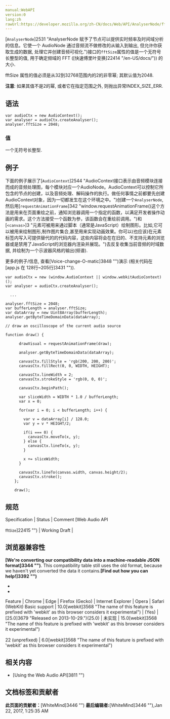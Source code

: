 ```yaml
---
manual:WebAPI
version:0
lang:zh
rawUrl:https://developer.mozilla.org/zh-CN/docs/Web/API/AnalyserNode/fftSize
---
```






[`AnalyserNode`]2531 "AnalyserNode 赋予了节点可以提供实时频率及时间域分析的信息。它使一个 AudioNode 通过音频流不做修改的从输入到输出, 但允许你获取生成的数据, 处理它并创建音频可视化.")接口的`fftSize`属性的值是一个无符号长整型的值, 用于确定频域的 FFT ([快速傅里叶变换]22414 "/en-US/docs/")) 的大小.



fftSize 属性的值必须是从32到32768范围内的2的非零幂; 其默认值为2048.



**注意**: 如果其值不是2的幂, 或者它在指定范围之外, 则抛出异常INDEX_SIZE_ERR.



## 语法<a name="语法"></a>

```
var audioCtx = new AudioContext();
var analyser = audioCtx.createAnalyser();
analyser.fftSize = 2048;
```

### 值<a name="值"></a>


一个无符号长整型.


## 例子<a name="例子"></a>


下面的例子展示了[`AudioContext`]2544 "AudioContext接口表示由音频模块连接而成的音频处理图，每个模块对应一个AudioNode。AudioContext可以控制它所包含的节点的创建，以及音频处理、解码操作的执行。做任何事情之前都要先创建AudioContext对象，因为一切都发生在这个环境之中。")创建一个`AnalyserNode`, 然后用[`requestAnimationFrame`]342 "window.requestAnimationFrame()这个方法是用来在页面重绘之前，通知浏览器调用一个指定的函数，以满足开发者操作动画的需求。这个方法接受一个函数为参，该函数会在重绘前调用。")和[`<canvas>`]3 "<canvas>元素可被用来通过脚本（通常是JavaScript）绘制图形。比如,它可以被用来绘制图形,制作图片集合,甚至用来实现动画效果。你可以(也应该)在元素标签内写入可提供替代的的代码内容，这些内容将会在在旧的、不支持<canvas>元素的浏览器或是禁用了JavaScript的浏览器内渲染并展现。")去反复收集当前音频的时域数据, 并绘制为一个示波器风格的输出(频谱).



更多的例子/信息, 查看[Voice-change-O-matic]3848 "")演示 (相关代码在[app.js 在 128行~205行]3431 "")).


```
var audioCtx = new (window.AudioContext || window.webkitAudioContext)();
var analyser = audioCtx.createAnalyser();

  ...

analyser.fftSize = 2048;
var bufferLength = analyser.fftSize;
var dataArray = new Uint8Array(bufferLength);
analyser.getByteTimeDomainData(dataArray);

// draw an oscilloscope of the current audio source

function draw() {

      drawVisual = requestAnimationFrame(draw);

      analyser.getByteTimeDomainData(dataArray);

      canvasCtx.fillStyle = 'rgb(200, 200, 200)';
      canvasCtx.fillRect(0, 0, WIDTH, HEIGHT);

      canvasCtx.lineWidth = 2;
      canvasCtx.strokeStyle = 'rgb(0, 0, 0)';

      canvasCtx.beginPath();

      var sliceWidth = WIDTH * 1.0 / bufferLength;
      var x = 0;

      for(var i = 0; i < bufferLength; i++) {
   
        var v = dataArray[i] / 128.0;
        var y = v * HEIGHT/2;

        if(i === 0) {
          canvasCtx.moveTo(x, y);
        } else {
          canvasCtx.lineTo(x, y);
        }

        x += sliceWidth;
      }

      canvasCtx.lineTo(canvas.width, canvas.height/2);
      canvasCtx.stroke();
    };

    draw();
```

## 规范<a name="规范"></a>
Specification | Status | Comment 
[Web Audio API<br></br><small>fftSize</small>]22415 "") | Working Draft |  


## 浏览器兼容性<a name="浏览器兼容性"></a>


**[We&#39;re converting our compatibility data into a machine-readable JSON format]3344 "")**. This compatibility table still uses the old format, because we haven&#39;t yet converted the data it contains.**[Find out how you can help!]3392 "")**


* 
* 
Feature | Chrome | Edge | Firefox (Gecko) | Internet Explorer | Opera | Safari (WebKit) 
Basic support | 10.0[webkit]3568 "The name of this feature is prefixed with 'webkit' as this browser considers it experimental") | (Yes) | [25.0]3679 "Released on 2013-10-29.")(25.0) | 未实现 | 15.0[webkit]3568 "The name of this feature is prefixed with 'webkit' as this browser considers it experimental")<br></br>22 (unprefixed) | 6.0[webkit]3568 "The name of this feature is prefixed with 'webkit' as this browser considers it experimental") 





## 相关内容<a name="相关内容"></a>

* [Using the Web Audio API]3811 "")



## 文档标签和贡献者
**此页面的贡献者：**[WhiteMind]3446 "")
**最后编辑者:**[WhiteMind]3446 ""),<time>Jan 22, 2017, 1:25:35 AM</time>



